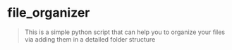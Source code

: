 # file_organizer
> This is a simple python script that can help you to organize your files via adding them in a detailed folder structure
